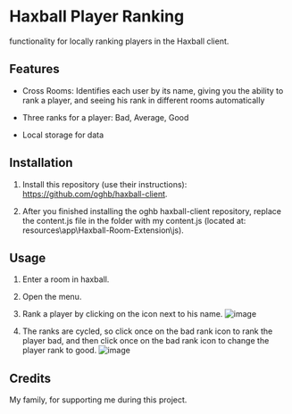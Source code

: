 # Haxball Player Ranking

functionality for locally ranking players in the Haxball client.

## Features

- Cross Rooms: Identifies each user by its name, giving you the
  ability to rank a player, and seeing his rank in different rooms automatically

- Three ranks for a player: Bad, Average, Good

- Local storage for data

## Installation

1. Install this repository (use their instructions): https://github.com/oghb/haxball-client.

2. After you finished installing the oghb haxball-client repository, replace the content.js file in the folder with my content.js (located at: resources\app\Haxball-Room-Extension\js).

## Usage

1. Enter a room in haxball.

2. Open the menu.

3. Rank a player by clicking on the icon next to his name.
   ![image](https://github.com/Roitmannn/Player-Ranking-Feature-in-Haxball/assets/91317500/fd7548ae-43b6-4569-ab65-c766de42d8b8)

4. The ranks are cycled, so click once on the bad rank icon to rank the player bad, and then click once on the bad rank icon to change the player rank to good.
   ![image](https://github.com/Roitmannn/Player-Ranking-Feature-in-Haxball/assets/91317500/20a93a7a-2848-4896-88ec-76b08a4b77a0)

## Credits

My family, for supporting me during this project.
